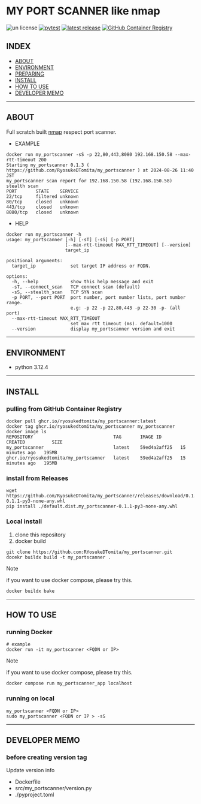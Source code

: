 # MY PORT SCANNER like nmap

![un license](https://img.shields.io/github/license/RyosukeDTomita/my_portscanner)
[![pytest](https://github.com/RyosukeDTomita/my_portscanner/actions/workflows/pytest.yaml/badge.svg)](https://github.com/RyosukeDTomita/my_portscanner/actions/workflows/pytest.yaml)
[![latest release](https://github.com/RyosukeDTomita/my_portscanner/actions/workflows/release.yaml/badge.svg)](https://github.com/RyosukeDTomita/my_portscanner/actions/workflows/release.yaml)
[![GitHub Container Registry](https://github.com/RyosukeDTomita/my_portscanner/actions/workflows/packages.yaml/badge.svg)](https://github.com/RyosukeDTomita/my_portscanner/actions/workflows/packages.yaml)

## INDEX

- [ABOUT](#about)
- [ENVIRONMENT](#environment)
- [PREPARING](#preparing)
- [INSTALL](#install)
- [HOW TO USE](#how-to-use)
- [DEVELOPER MEMO](#developer-memo)

---

## ABOUT

Full scratch built [nmap](https://nmap.org/) respect port scanner.
- EXAMPLE

```shell
docker run my_portscanner -sS -p 22,80,443,8080 192.168.150.58 --max-rtt-timeout 200
Starting my_portscanner 0.1.3 ( https://github.com/RyosukeDTomita/my_portscanner ) at 2024-08-26 11:40 JST
my_portscanner scan report for 192.168.150.58 (192.168.150.58)
stealth scan
PORT       STATE    SERVICE
22/tcp     filtered unknown
80/tcp     closed   unknown
443/tcp    closed   unknown
8080/tcp   closed   unknown
```

- HELP

```shell
docker run my_portscanner -h
usage: my_portscanner [-h] [-sT] [-sS] [-p PORT]
                      [--max-rtt-timeout MAX_RTT_TIMEOUT] [--version]
                      target_ip

positional arguments:
  target_ip             set target IP address or FQDN.

options:
  -h, --help            show this help message and exit
  -sT, --connect_scan   TCP connect scan (default)
  -sS, --stealth_scan   TCP SYN scan
  -p PORT, --port PORT  port number, port number lists, port number range.
                        e.g: -p 22 -p 22,80,443 -p 22-30 -p- (all port)
  --max-rtt-timeout MAX_RTT_TIMEOUT
                        set max rtt timeout (ms). default=1000
  --version             display my_portscanner version and exit
```

---

## ENVIRONMENT

- python 3.12.4

---

## INSTALL

### pulling from GitHub Container Registry

```shell
docker pull ghcr.io/ryosukedtomita/my_portscanner:latest
docker tag ghcr.io/ryosukedtomita/my_portscanner my_portscanner
docker image ls
REPOSITORY                              TAG       IMAGE ID       CREATED          SIZE
my_portscanner                          latest    59ed4a2aff25   15 minutes ago   195MB
ghcr.io/ryosukedtomita/my_portscanner   latest    59ed4a2aff25   15 minutes ago   195MB
```

### install from Releases

```shell
wget https://github.com/RyosukeDTomita/my_portscanner/releases/download/0.1.1/default.dist.my_portscanner-0.1.1-py3-none-any.whl
pip install ./default.dist.my_portscanner-0.1.1-py3-none-any.whl
```

### Local install

1. clone this repository
2. docker build

```shell
git clone https://github.com:RYosukeDTomita/my_portscanner.git
docekr buildx build -t my_portscanner .
```
> [!NOTE]
> if you want to use docker compose, please try this.
> ```shell
> docker buildx bake
> ```

---

## HOW TO USE

### running Docker

```shell
# example
docker run -it my_portscanner <FQDN or IP>
```

> [!NOTE]
> if you want to use docker compose, please try this.
> ```shell
> docker compose run my_portscanner_app localhost
> ```

### running on local

```shell
my_portscanner <FQDN or IP>
sudo my_portscanner <FQDN or IP > -sS
```

---

## DEVELOPER MEMO

### before creating version tag

Update version info
- Dockerfile
- src/my_portscanner/version.py
- ./pyproject.toml
